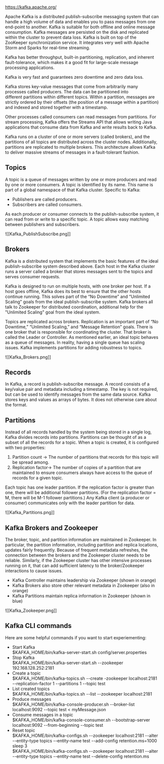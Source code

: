 https://kafka.apache.org/

Apache Kafka is a distributed publish-subscribe messaging system that can handle a high volume of data and enables you to pass messages from one end-point to another. Kafka is suitable for both offline and online message consumption. Kafka messages are persisted on the disk and replicated within the cluster to prevent data loss. Kafka is built on top of the ZooKeeper synchronization service. It integrates very well with Apache Storm and Sparks for real-time streaming.

Kafka has better throughput, built-in partitioning, replication, and inherent fault-tolerance, which makes it a good fit for large-scale message processing applications.

Kafka is very fast and guarantees zero downtime and zero data loss.

Kafka stores key-value messages that come from arbitrarily many processes called producers. The data can be partitioned into different partitions within different topics. Within a partition, messages are strictly ordered by their offsets (the position of a message within a partition) and indexed and stored together with a timestamp.

Other processes called consumers can read messages from partitions. For stream processing, Kafka offers the Streams API that allows writing Java applications that consume data from Kafka and write results back to Kafka.

Kafka runs on a cluster of one or more servers (called brokers), and the partitions of all topics are distributed across the cluster nodes. Additionally, partitions are replicated to multiple brokers. This architecture allows Kafka to deliver massive streams of messages in a fault-tolerant fashion.

## Topics

A topic is a queue of messages written by one or more producers and read by one or more consumers. A topic is identified by its name. This name is part of a global namespace of that Kafka cluster. Specific to Kafka:

-   Publishers are called producers. 
-   Subscribers are called consumers.

As each producer or consumer connects to the publish-subscribe system, it can read from or write to a specific topic. A topic allows easy matching between publishers and subscribers.

![[Kafka_PublishSubscribe.png]]

## Brokers

Kafka is a distributed system that implements the basic features of the ideal publish-subscribe system described above. Each host in the Kafka cluster runs a server called a broker that stores messages sent to the topics and serves consumer requests.

Kafka is designed to run on multiple hosts, with one broker per host. If a host goes offline, Kafka does its best to ensure that the other hosts continue running. This solves part of the “No Downtime” and “Unlimited Scaling” goals from the ideal publish-subscribe system. Kafka brokers all talk to Zookeeper for distributed coordination, additional help for the "Unlimited Scaling" goal from the ideal system. 

Topics are replicated across brokers. Replication is an important part of “No Downtime,” “Unlimited Scaling,” and “Message Retention” goals. There is one broker that is responsible for coordinating the cluster. That broker is called the Leader or Controller. As mentioned earlier, an ideal topic behaves as a queue of messages. In reality, having a single queue has scaling issues. Kafka implements partitions for adding robustness to topics.

![[Kafka_Brokers.png]]

## Records

In Kafka, a record is publish-subscribe message. A record consists of a key/value pair and metadata including a timestamp. The key is not required, but can be used to identify messages from the same data source. Kafka stores keys and values as arrays of bytes. It does not otherwise care about the format.

## Partitions

Instead of all records handled by the system being stored in a single log, Kafka divides records into partitions. Partitions can be thought of as a subset of all the records for a topic. When a topic is created, it is configured with two properties:

1.  Partition count → The number of partitions that records for this topic will be spread among.
2.  Replication factor→ The number of copies of a partition that are maintained to ensure consumers always have access to the queue of records for a given topic.

Each topic has one leader partition. If the replication factor is greater than one, there will be additional follower partitions. (For the replication factor = M, there will be M-1 follower partitions.) Any Kafka client (a producer or consumer) communicates only with the leader partition for data.

![[Kafka_Partitions.png]]

## Kafka Brokers and Zookeeper 

The broker, topic, and partition information are maintained in Zookeeper. In particular, the partition information, including partition and replica locations, updates fairly frequently. Because of frequent metadata refreshes, the connection between the brokers and the Zookeeper cluster needs to be reliable. Similarly, if the Zookeeper cluster has other intensive processes running on it, that can add sufficient latency to the broker/Zookeeper interactions to cause issues.

-   Kafka Controller maintains leadership via Zookeeper (shown in orange)
-   Kafka Brokers also store other relevant metadata in Zookeeper (also in orange)
-   Kafka Partitions maintain replica information in Zookeeper (shown in blue)

 ![[Kafka_Zookeeper.png]]


## Kafka CLI commands

Here are some helpful commands if you want to start experiementing:

-   Start Kafka  
	    $KAFKA_HOME/bin/kafka-server-start.sh config/server.properties
-   Stop Kafka  
	    $KAFKA_HOME/bin/kafka-server-start.sh --zookeeper 192.168.128.252:2181
-   Create a topic  
	    $KAFKA_HOME/bin/kafka-topics.sh --create -zookeeper localhost:2181 --replication-factor 1 --partitions 1 --topic test
-   List created topics  
	    $KAFKA_HOME/bin/kafka-topics.sh --list --zookeeper localhost:2181
-   Produce messages  
	    $KAFKA_HOME/bin/kafka-console-producer.sh --broker-list localhost:9092 --topic test < myMessage.json
-   Consume messages in a topic  
	    $KAFKA_HOME/bin/kafka-console-consumer.sh --bootstrap-server localhost:9092 --from-beginning --topic test
-   Reset topic  
	    $KAFKA_HOME/bin/kafka-configs.sh --zookeeper localhost:2181 --alter --entity-type topics --entity-name test --add-config retention.ms=1000 sleep 3  
	    $KAFKA_HOME/bin/kafka-configs.sh --zookeeper localhost:2181 --alter --entity-type topics --entity-name test --delete-config retention.ms